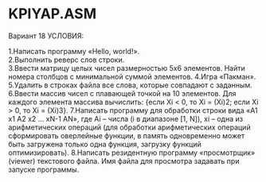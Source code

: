 # KPIYAP.ASM
Вариант 18
УСЛОВИЯ:

1.Написать программу «Hello, world!».  
2.Выполнить реверс слов строки.        
3.Ввести матрицу целых чисел размерностью 5х6 элементов. 
  Найти номера столбцов с минимальной суммой элементов.
4.Игра «Пакман».
5.Удалить в строках файла все слова, которые совпадают с заданным.
6.Ввести массив чисел с плавающей точкой на 10 элементов. Для каждого элемента массива вычислить:
  {если Xi < 0, то Хi = (Xi)2; если Xi > 0, то Хi = (Xi)3}.
7.Написать программу для обработки строки вида «A1 x1 A2 x2 … xN-1 AN», где Ai – числа (i в диапазоне [1, N]), 
   xi – одна из арифметических операций (для обработки арифметических операций сформировать оверлейные функции, 
   в память одновременно может быть загружена только одна функция, загрузку функций оптимизировать).
8.Написать резидентную программу «просмотрщик» (viewer) текстового файла. Имя файла для просмотра задавать при запуске программы.

